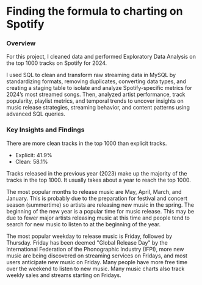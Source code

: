 # Finding the formula to charting on Spotify
### Overview

For this project, I cleaned data and performed Exploratory Data Analysis on the top 1000 tracks on Spotify for 2024. 

I used SQL to clean and transform raw streaming data in MySQL by standardizing formats, removing duplicates, converting data types, and creating a staging table to isolate and analyze Spotify-specific metrics for 2024’s most streamed songs. Then, analyzed artist performance, track popularity, playlist metrics, and temporal trends to uncover insights on music release strategies, streaming behavior, and content patterns using advanced SQL queries.

### Key Insights and Findings

There are more clean tracks in the top 1000 than explicit tracks.
- Explicit: 41.9%	
- Clean: 58.1%

Tracks released in the previous year (2023) make up the majority of the tracks in the top 1000. It usually takes about a year to reach the top 1000.

The most popular months to release music are May, April, March, and January. This is probably due to the preparation for festival and concert season (summertime) so artists are releasing new music in the spring. The beginning of the new year is a popular time for music release. This may be due to fewer major artists releasing music at this time and people tend to search for new music to listen to at the beginning of the year.

The most popular weekday to release music is Friday, followed by Thursday. Friday has been deemed "Global Release Day" by the International Federation of the Phonographic Industry (IFPI), more new music are being discovered on streaming services on Fridays, and most users anticipate new music on Friday. Many people have more free time over the weekend to listen to new music. Many music charts also track weekly sales and streams starting on Fridays. 
